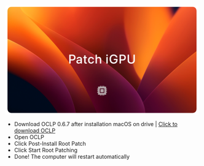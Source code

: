 ![Banner](Files/BannerGPU.png)
- Download OCLP 0.6.7 after installation macOS on drive | [Click to download OCLP](https://github.com/dortania/OpenCore-Legacy-Patcher/releases/tag/0.6.7)
- Open OCLP
- Click Post-Install Root Patch
- Click Start Root Patching
- Done! The computer will restart automatically

